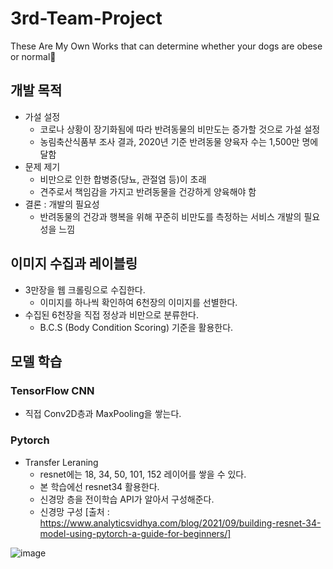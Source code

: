 # 3rd-Team-Project
These Are My Own Works that can determine whether your dogs are obese or normal👦

## 개발 목적
- 가설 설정
  - 코로나 상황이 장기화됨에 따라 반려동물의 비만도는 증가할 것으로 가설 설정
  - 농림축산식품부 조사 결과, 2020년 기준 반려동물 양육자 수는 1,500만 명에 달함
- 문제 제기
  - 비만으로 인한 합병증(당뇨, 관절염 등)이 초래
  - 견주로서 책임감을 가지고 반려동물을 건강하게 양육해야 함
- 결론 : 개발의 필요성
  - 반려동물의 건강과 행복을 위해 꾸준히 비만도를 측정하는 서비스 개발의 필요성을 느낌

## 이미지 수집과 레이블링
- 3만장을 웹 크롤링으로 수집한다.
  - 이미지를 하나씩 확인하여 6천장의 이미지를 선별한다.
- 수집된 6천장을 직접 정상과 비만으로 분류한다.
  - B.C.S (Body Condition Scoring) 기준을 활용한다.

## 모델 학습

### TensorFlow CNN
- 직접 Conv2D층과 MaxPooling을 쌓는다.

### Pytorch
- Transfer Leraning
  - resnet에는 18, 34, 50, 101, 152 레이어를 쌓을 수 있다.
  - 본 학습에선 resnet34 활용한다.
  - 신경망 층을 전이학습 API가 알아서 구성해준다.
  - 신경망 구성 [출처 : https://www.analyticsvidhya.com/blog/2021/09/building-resnet-34-model-using-pytorch-a-guide-for-beginners/]
  
![image](https://user-images.githubusercontent.com/95407799/163902795-08680779-6da5-4821-9e40-aefbbaec69a9.png)
